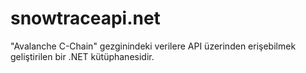 # snowtraceapi.net
"Avalanche C-Chain" gezginindeki verilere API üzerinden erişebilmek geliştirilen bir .NET kütüphanesidir.
